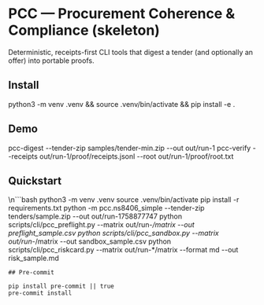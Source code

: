 # PCC — Procurement Coherence & Compliance (skeleton)

Deterministic, receipts-first CLI tools that digest a tender (and optionally an offer) into
portable proofs.

## Install
python3 -m venv .venv && source .venv/bin/activate && pip install -e .

## Demo
pcc-digest --tender-zip samples/tender-min.zip --out out/run-1
pcc-verify --receipts out/run-1/proof/receipts.jsonl --root out/run-1/proof/root.txt
## Quickstart
\n```bash
python3 -m venv .venv
source .venv/bin/activate
pip install -r requirements.txt
python -m pcc.ns8406_simple --tender-zip tenders/sample.zip --out out/run-1758877747
python scripts/cli/pcc_preflight.py --matrix out/run-*/matrix --out preflight_sample.csv
python scripts/cli/pcc_sandbox.py --matrix out/run-*/matrix --out sandbox_sample.csv
python scripts/cli/pcc_riskcard.py --matrix out/run-*/matrix --format md --out risk_sample.md
```
## Pre-commit

pip install pre-commit || true
pre-commit install


